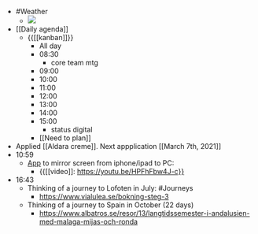 - #Weather
    - ![](https://firebasestorage.googleapis.com/v0/b/firescript-577a2.appspot.com/o/imgs%2Fapp%2FDavidsroam%2FXsmBeuyF9D.png?alt=media&token=b02e8b97-11d3-4851-97dd-77df0e9642c4)
- [[Daily agenda]]
    - {{[[kanban]]}}
        - All day
        - 08:30
            - core team mtg
        - 09:00
        - 10:00
        - 11:00
        - 12:00
        - 13:00
        - 14:00
        - 15:00
            - status digital
        - [[Need to plan]]
- Applied [[Aldara creme]]. Next appplication [[March 7th, 2021]]
- 10:59
    - [App](https://letsview.com/) to mirror screen from iphone/ipad to PC:
        - {{[[video]]: https://youtu.be/HPFhFbw4J-c}}
- 16:43
    - Thinking of a journey to Lofoten in July: #Journeys
        - https://www.vialulea.se/bokning-steg-3
    - Thinking of a journey to Spain in October (22 days)
        - https://www.albatros.se/resor/13/langtidssemester-i-andalusien-med-malaga-mijas-och-ronda
